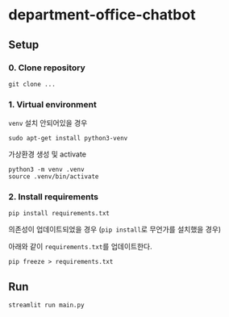# department-office-chatbot

## Setup

### 0. Clone repository
```
git clone ...
```

### 1. Virtual environment

`venv` 설치 안되어있을 경우

```
sudo apt-get install python3-venv
```

가상환경 생성 및 activate

```
python3 -m venv .venv
source .venv/bin/activate
```


### 2. Install requirements

```
pip install requirements.txt
```

의존성이 업데이트되었을 경우 (`pip install`로 무언가를 설치했을 경우)

아래와 같이 `requirements.txt`를 업데이트한다.

```
pip freeze > requirements.txt
```

## Run

```
streamlit run main.py
```